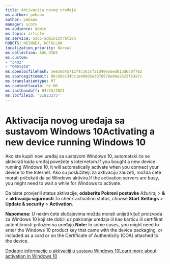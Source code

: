 ```yaml
---
title: Aktivacija novog uređaja
ms.author: pebaum
author: pebaum
manager: scotv
ms.audience: Admin
ms.topic: article
ms.service: o365-administration
ROBOTS: NOINDEX, NOFOLLOW
localization_priority: Normal
ms.collection: Adm_O365
ms.custom:
- "3402"
- "9001418"
ms.openlocfilehash: 5ee50d45712f4c363cf21d49e56ed813d6c0f782
ms.sourcegitcommit: 8bc60ec34bc1e40685e3976576e04a2623f63a7c
ms.translationtype: MT
ms.contentlocale: hr-HR
ms.lasthandoff: 04/15/2021
ms.locfileid: "51823275"
---
```

# <a name="activating-a-new-device-running-windows-10"></a><span data-ttu-id="242bb-102">Aktivacija novog uređaja sa sustavom Windows 10</span><span class="sxs-lookup"><span data-stu-id="242bb-102">Activating a new device running Windows 10</span></span>

<span data-ttu-id="242bb-103">Ako ste kupili novi uređaj sa sustavom Windows 10, automatski će se aktivirati kada uređaj povežete s internetom.</span><span class="sxs-lookup"><span data-stu-id="242bb-103">If you bought a new device running Windows 10, it will automatically activate when you connect your device to the Internet.</span></span> <span data-ttu-id="242bb-104">Ako su poslužitelji za aktivaciju zauzeti, možda ćete morati pričekati da se Windows aktivira.</span><span class="sxs-lookup"><span data-stu-id="242bb-104">If the activation servers are busy, you might need to wait a while for Windows to activate.</span></span>

<span data-ttu-id="242bb-105">Da biste provjerili status aktivacije, **odaberite Pokreni** **postavke** Ažuriraj  >  **&**  >  **aktivaciju sigurnosti**.</span><span class="sxs-lookup"><span data-stu-id="242bb-105">To check activation status, choose **Start** **Settings** > **Update & security** > **Activation**.</span></span>

<span data-ttu-id="242bb-106">**Napomena:** U nekim ćete slučajevima možda morati unijeti ključ proizvoda za Windows 10 koji ste dobili uz pakiranje uređaja ili kao karticu ili certifikat autentičnosti priložen na uređaju.</span><span class="sxs-lookup"><span data-stu-id="242bb-106">**Note:** In some cases, you might need to enter the Windows 10 product key that came with the device packaging, or included as a card or on the Certificate of Authenticity (COA) attached to the device.</span></span>

[<span data-ttu-id="242bb-107">Dodatne informacije o aktivaciji u sustavu Windows 10</span><span class="sxs-lookup"><span data-stu-id="242bb-107">Learn more about activation in Windows 10</span></span>](https://support.microsoft.com/help/12440)